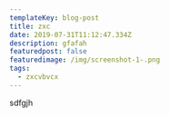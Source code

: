 ```yaml
---
templateKey: blog-post
title: zxc
date: 2019-07-31T11:12:47.334Z
description: gfafah
featuredpost: false
featuredimage: /img/screenshot-1-.png
tags:
  - zxcvbvcx
---
```

sdfgjh
